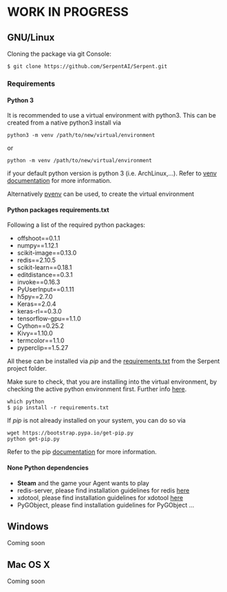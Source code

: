 # WORK IN PROGRESS
## GNU/Linux

Cloning the package via git Console:

```git
$ git clone https://github.com/SerpentAI/Serpent.git
```

### Requirements

#### Python 3
It is recommended to use a virtual environment with python3. This can be created from a native python3 install via
```
python3 -m venv /path/to/new/virtual/environment
```
or
```
python -m venv /path/to/new/virtual/environment
```
if your default python version is python 3 (i.e. ArchLinux,...).
Refer to [venv documentation](https://docs.python.org/3/library/venv.html) for more information.

Alternatively [pyenv](https://github.com/pyenv/pyenv) can be used, to create the virtual environment

#### Python packages requirements.txt
Following a list of the required python packages:

* offshoot==0.1.1
* numpy==1.12.1
* scikit-image==0.13.0
* redis==2.10.5
* scikit-learn==0.18.1
* editdistance==0.3.1
* invoke==0.16.3
* PyUserInput==0.1.11
* h5py==2.7.0
* Keras==2.0.4
* keras-rl==0.3.0
* tensorflow-gpu==1.1.0
* Cython==0.25.2
* Kivy==1.10.0
* termcolor==1.1.0
* pyperclip==1.5.27

All these can be installed via _pip_ and the [requirements.txt](https://github.com/SerpentAI/Serpent/blob/master/requirements.txt) from the Serpent project folder.

Make sure to check, that you are installing into the virtual environment, by checking the active python environment first. Further info [here](https://www.dabapps.com/blog/introduction-to-pip-and-virtualenv-python/).

```
which python
$ pip install -r requirements.txt
```

If _pip_ is not already installed on your system, you can do so via

```
wget https://bootstrap.pypa.io/get-pip.py
python get-pip.py
```
Refer to the pip [documentation](https://pip.pypa.io/en/stable/installing/) for more information.

####

#### None Python dependencies

* __Steam__ and the game your Agent wants to play
* redis-server, please find installation guidelines for redis [here](https://redis.io/download#installation)
* xdotool, please find installation guidelines for xdotool [here](http://semicomplete.com/projects/xdotool/)
* PyGObject, please find installation guidelines for PyGObject ...

## Windows

Coming soon

## Mac OS X

Coming soon
